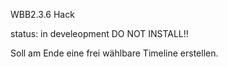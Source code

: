 WBB2.3.6 Hack

status: in develeopment
DO NOT INSTALL!!

Soll am Ende eine frei wählbare Timeline erstellen.
